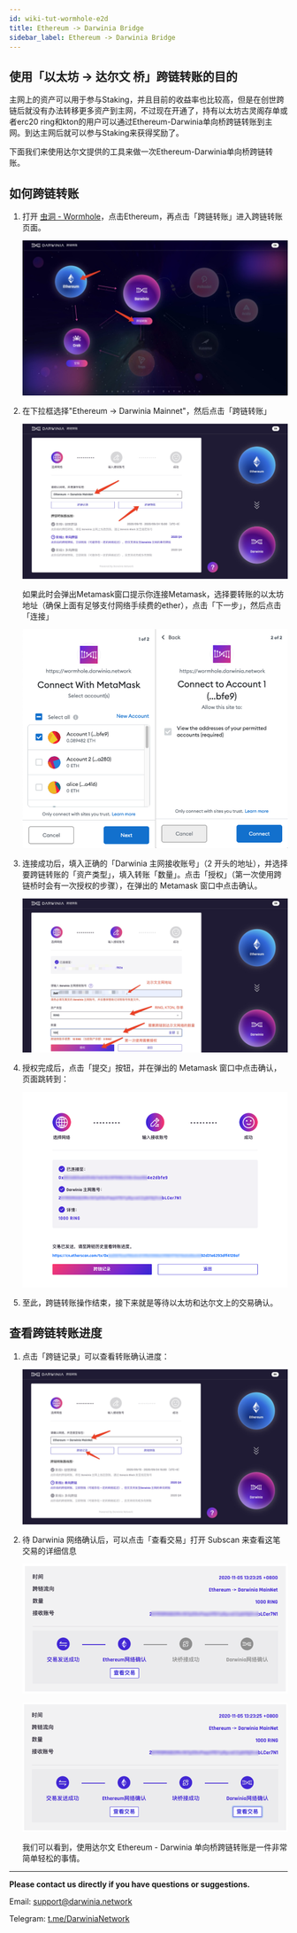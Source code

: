 ```yaml
---
id: wiki-tut-wormhole-e2d
title: Ethereum -> Darwinia Bridge
sidebar_label: Ethereum -> Darwinia Bridge
---
```


## 使用「以太坊 -> 达尔文 桥」跨链转账的目的

主网上的资产可以用于参与Staking，并且目前的收益率也比较高，但是在创世跨链后就没有办法转移更多资产到主网，不过现在开通了，持有以太坊古灵阁存单或者erc20 ring和kton的用户可以通过Ethereum-Darwinia单向桥跨链转账到主网。到达主网后就可以参与Staking来获得奖励了。

下面我们来使用达尔文提供的工具来做一次Ethereum-Darwinia单向桥跨链转账。

## 如何跨链转账

1. 打开 [虫洞 - Wormhole](https://wormhole.darwinia.network/)，点击Ethereum，再点击「跨链转账」进入跨链转账页面。

    ![wormhole](assets/wormhole/wiki-tut-wormhole-e2d-001.jpg)


2. 在下拉框选择"Ethereum -> Darwinia Mainnet"，然后点击「跨链转账」

    ![wormhole](assets/wormhole/wiki-tut-wormhole-e2d-002.jpg)

    如果此时会弹出Metamask窗口提示你连接Metamask，选择要转账的以太坊地址（确保上面有足够支付网络手续费的ether），点击「下一步」，然后点击「连接」

    ![wormhole](assets/wormhole/wiki-tut-wormhole-e2d-004.png)

3. 连接成功后，填入正确的「Darwinia 主网接收账号」（2 开头的地址），并选择要跨链转账的「资产类型」，填入转账「数量」。点击「授权」（第一次使用跨链桥时会有一次授权的步骤），在弹出的 Metamask 窗口中点击确认。

    ![wormhole](assets/wormhole/wiki-tut-wormhole-e2d-003.jpg)

4. 授权完成后，点击「提交」按钮，并在弹出的 Metamask 窗口中点击确认，页面跳转到：

    ![wormhole](assets/wormhole/wiki-tut-wormhole-e2d-005.png)

5. 至此，跨链转账操作结束，接下来就是等待以太坊和达尔文上的交易确认。


## 查看跨链转账进度

1. 点击「跨链记录」可以查看转账确认进度：

    ![wormhole](assets/wormhole/wiki-tut-wormhole-e2d-006.png)

2. 待 Darwinia 网络确认后，可以点击「查看交易」打开 Subscan 来查看这笔交易的详细信息

    ![wormhole](assets/wormhole/wiki-tut-wormhole-e2d-007.png)

    ![wormhole](assets/wormhole/wiki-tut-wormhole-e2d-008.png)

    我们可以看到，使用达尔文 Ethereum - Darwinia 单向桥跨链转账是一件非常简单轻松的事情。
    

<hr />

**Please contact us directly if you have questions or suggestions.**

Email: support@darwinia.network

Telegram: [t.me/DarwiniaNetwork](https://t.me/DarwiniaNetwork)

